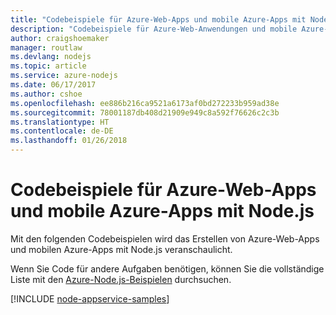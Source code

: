 ```yaml
---
title: "Codebeispiele für Azure-Web-Apps und mobile Azure-Apps mit Node.js"
description: "Codebeispiele für Azure-Web-Anwendungen und mobile Azure-Anwendungen in Node.js"
author: craigshoemaker
manager: routlaw
ms.devlang: nodejs
ms.topic: article
ms.service: azure-nodejs
ms.date: 06/17/2017
ms.author: cshoe
ms.openlocfilehash: ee886b216ca9521a6173af0bd272233b959ad38e
ms.sourcegitcommit: 78001187db408d21909e949c8a592f76626c2c3b
ms.translationtype: HT
ms.contentlocale: de-DE
ms.lasthandoff: 01/26/2018
---
```

# <a name="azure-web-and-mobile-apps-with-nodejs-code-samples"></a>Codebeispiele für Azure-Web-Apps und mobile Azure-Apps mit Node.js

Mit den folgenden Codebeispielen wird das Erstellen von Azure-Web-Apps und mobilen Azure-Apps mit Node.js veranschaulicht.

Wenn Sie Code für andere Aufgaben benötigen, können Sie die vollständige Liste mit den [Azure-Node.js-Beispielen](https://azure.microsoft.com/resources/samples/?term=nodejs) durchsuchen.

[!INCLUDE [node-appservice-samples](../docs-ref-conceptual/includes/appservice-samples.md)]